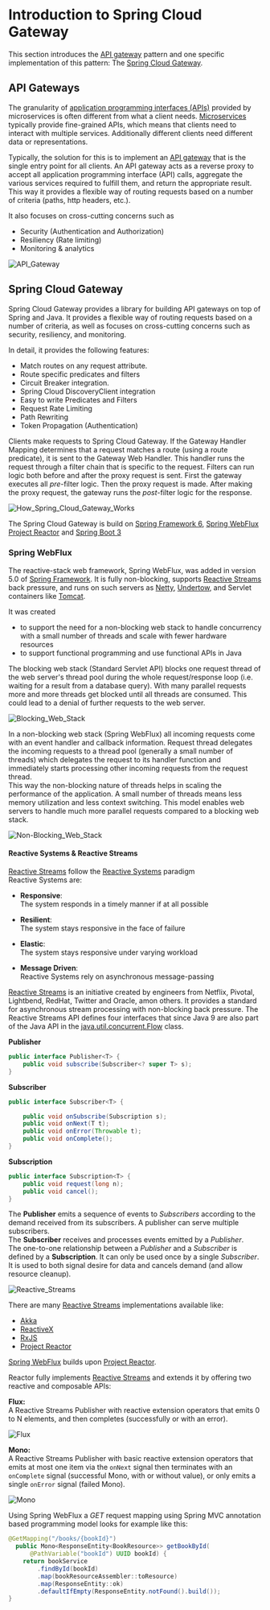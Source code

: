 # Introduction to Spring Cloud Gateway

This section introduces the [API gateway](https://microservices.io/patterns/apigateway.html) pattern and one specific implementation of this pattern: The [Spring Cloud Gateway](https://spring.io/projects/spring-cloud-gateway).

## API Gateways

The granularity of [application programming interfaces (APIs)](https://en.wikipedia.org/wiki/API) provided by microservices is often different from what a client needs. [Microservices](https://microservices.io/patterns/microservices.html) typically provide fine-grained APIs, which means that clients need to interact with multiple services. Additionally different clients need different data or representations.

Typically, the solution for this is to implement an [API gateway](https://microservices.io/patterns/apigateway.html) that is the single entry point for all clients.
An API gateway acts as a reverse proxy to accept all application programming interface (API) calls, aggregate the various services required to fulfill them, and return the appropriate result.  
This way it provides a flexible way of routing requests based on a number of criteria (paths, http headers, etc.).  

It also focuses on cross-cutting concerns such as 
* Security (Authentication and Authorization)
* Resiliency (Rate limiting)
* Monitoring & analytics

![API_Gateway](images/api_gateway.png)

## Spring Cloud Gateway

Spring Cloud Gateway provides a library for building API gateways on top of Spring and Java. It provides a flexible way of routing requests based on a number of criteria, as well as focuses on cross-cutting concerns such as security, resiliency, and monitoring.

In detail, it provides the following features:

* Match routes on any request attribute.
* Route specific predicates and filters
* Circuit Breaker integration.
* Spring Cloud DiscoveryClient integration
* Easy to write Predicates and Filters
* Request Rate Limiting
* Path Rewriting
* Token Propagation (Authentication)

Clients make requests to Spring Cloud Gateway. If the Gateway Handler Mapping determines that a request matches a route (using a route predicate), it is sent to the Gateway Web Handler. This handler runs the request through a filter chain that is specific to the request. Filters can run logic both before and after the proxy request is sent. First the gateway executes all _pre_-filter logic. Then the proxy request is made. After making the proxy request, the gateway runs the _post_-filter logic for the response.

![How_Spring_Cloud_Gateway_Works](images/how_spring_cloud_gateway_works.png)

The Spring Cloud Gateway is build on [Spring Framework 6](https://spring.io/projects/spring-framework), [Spring WebFlux](https://docs.spring.io/spring-framework/docs/current/reference/html/web-reactive.html#spring-web-reactive) [Project Reactor](https://projectreactor.io/) and [Spring Boot 3](https://spring.io/projects/spring-boot) 

### Spring WebFlux

The reactive-stack web framework, Spring WebFlux, was added in version 5.0 of [Spring Framework](https://spring.io/projects/spring-framework). It is fully non-blocking, supports [Reactive Streams](https://www.reactive-streams.org/) back pressure, and runs on such servers as [Netty](https://netty.io/), [Undertow](https://undertow.io/), and Servlet containers like [Tomcat](https://tomcat.apache.org/index.html).

It was created 

* to support the need for a non-blocking web stack to handle concurrency with a small number of threads and scale with fewer hardware resources
* to support functional programming and use functional APIs in Java

The blocking web stack (Standard Servlet API) blocks one request thread of the web server's thread pool during the whole request/response loop (i.e. waiting for a result from a database query). With many parallel requests more and more threads get blocked until all threads are consumed. This could lead to a denial of further requests to the web server.

![Blocking_Web_Stack](images/blocking_request_processing.png)

In a non-blocking web stack (Spring WebFlux) all incoming requests come with an event handler and callback information. Request thread delegates the incoming requests to a thread pool (generally a small number of threads) which delegates the request to its handler function and immediately starts processing other incoming requests from the request thread.  
This way the non-blocking nature of threads helps in scaling the performance of the application. A small number of threads means less memory utilization and less context switching. This model enables web servers to handle much more parallel requests compared to a blocking web stack.

![Non-Blocking_Web_Stack](images/non_blocking_request_processing.png)

#### Reactive Systems & Reactive Streams

[Reactive Streams](https://www.reactive-streams.org/) follow the [Reactive Systems](https://www.reactivemanifesto.org/) paradigm  
Reactive Systems are:

* __Responsive__:  
The system responds in a timely manner if at all possible

* __Resilient__:  
The system stays responsive in the face of failure

* __Elastic__:  
The system stays responsive under varying workload

* __Message Driven__:  
Reactive Systems rely on asynchronous message-passing

[Reactive Streams](https://www.reactive-streams.org/) is an initiative created by engineers from Netflix, Pivotal, Lightbend, RedHat, Twitter and Oracle, amon others.
It provides a standard for asynchronous stream processing with non-blocking back pressure. The Reactive Streams API defines four interfaces that since Java 9 are also part of the Java API in the [java.util.concurrent.Flow](https://docs.oracle.com/javase/9/docs/api/java/util/concurrent/Flow.html) class.

__Publisher__

```java
public interface Publisher<T> {
    public void subscribe(Subscriber<? super T> s);
}
```

__Subscriber__

```java
public interface Subscriber<T> {

    public void onSubscribe(Subscription s);
    public void onNext(T t);
    public void onError(Throwable t);
    public void onComplete();
}
```

__Subscription__

```java
public interface Subscription<T> {
    public void request(long n);
    public void cancel();
}
```

The __Publisher__ emits a sequence of events to _Subscribers_ according to the demand received from its subscribers. A publisher can serve multiple subscribers.  
The __Subscriber__ receives and processes events emitted by a _Publisher_.    
The one-to-one relationship between a _Publisher_ and a _Subscriber_ is defined by a __Subscription__. It can only be used once by a single _Subscriber_. It is used to both signal desire for data and cancels demand (and allow resource cleanup).

![Reactive_Streams](images/reactive_streams_api.png)

There are many [Reactive Streams](https://www.reactive-streams.org/) implementations available like:

* [Akka](https://akka.io)
* [ReactiveX](https://reactivex.io/)
* [RxJS](https://rxjs.dev/)
* [Project Reactor](https://projectreactor.io/)

[Spring WebFlux](https://docs.spring.io/spring-framework/docs/current/reference/html/web-reactive.html#spring-web-reactive) builds upon [Project Reactor](https://projectreactor.io/).

Reactor fully implements [Reactive Streams](https://www.reactive-streams.org/) and extends it by offering two reactive and composable APIs:

__Flux:__  
A Reactive Streams Publisher with reactive extension operators that emits 0 to N elements, and then completes (successfully or with an error).

![Flux](images/flux.png)

__Mono:__  
A Reactive Streams Publisher with basic reactive extension operators that emits at most one item via the `onNext` signal then terminates with an `onComplete` signal (successful Mono, with or without value), or only emits a single `onError` signal (failed Mono).

![Mono](images/mono.png)

Using Spring WebFlux a _GET_ request mapping using Spring MVC annotation based programming model looks for example like this:

```java
@GetMapping("/books/{bookId}")
  public Mono<ResponseEntity<BookResource>> getBookById(
      @PathVariable("bookId") UUID bookId) {
    return bookService
        .findById(bookId)
        .map(bookResourceAssembler::toResource)
        .map(ResponseEntity::ok)
        .defaultIfEmpty(ResponseEntity.notFound().build());
}
```





